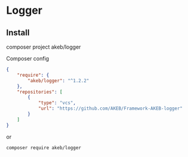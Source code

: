 # Logger

## Install

composer project akeb/logger

Composer config

```json
{
    "require": {
        "akeb/logger": "^1.2.2"
    },
    "repositories": [
        {
            "type": "vcs",
            "url": "https://github.com/AKEB/Framework-AKEB-logger"
        }
    ]
}
```

or

```bash
composer require akeb/logger
```
